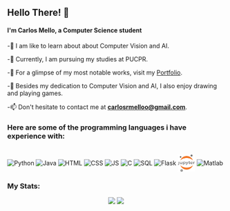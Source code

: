 ## Hello There! 👋

#### I'm Carlos Mello, a Computer Science student

-🌱 I am like to learn about about Computer Vision and AI.

-🧩 Currently, I am pursuing my studies at PUCPR.

-🔭 For a glimpse of my most notable works, visit my [Portfolio](https://carlosedrm.github.io/Portfolio/).

-🧶 Besides my dedication to Computer Vision and AI, I also enjoy drawing and playing games.

-📫 Don't hesitate to contact me at **carlosrmelloo@gmail.com**.

### Here are some of the programming languages i have experience with:

<div style="display: inline_block"><br>
  <img align="center" alt="Python" height="40" width="40" src="https://cdn.worldvectorlogo.com/logos/python-5.svg">
  <img align="center" alt="Java" height="40" width="40" src="https://cdn.worldvectorlogo.com/logos/java-4.svg">
  <img align="center" alt="HTML" height="40" width="40" src="https://cdn.worldvectorlogo.com/logos/html-1.svg">
  <img align="center" alt="CSS" height="40" width="40" src="https://cdn.worldvectorlogo.com/logos/css-3.svg">
  <img align="center" alt="JS" height="40" width="40" src="https://cdn.worldvectorlogo.com/logos/javascript-1.svg">
  <img align="center" alt="C" height="40" width="40" src="https://cdn.worldvectorlogo.com/logos/c-1.svg">
  <img align="center" alt="SQL" height="40" width="40" src="https://cdn.worldvectorlogo.com/logos/mysql-6.svg">
  <img align="center" alt="Flask" height="40" width="40" src="https://cdn.worldvectorlogo.com/logos/flask.svg">
  <img align="center" alt="Jupyter" height="40" width="40" src="https://github.com/devicons/devicon/blob/master/icons/jupyter/jupyter-original-wordmark.svg">
  <img align="center" alt="Matlab" height="40" width="40" src="https://upload.wikimedia.org/wikipedia/commons/thumb/2/21/Matlab_Logo.png/667px-Matlab_Logo.png">
</div>

### My Stats:

<div align="center">
  <img height="180em" src="https://github-readme-stats.vercel.app/api?username=Carlosedrm&show_icons=true&theme=dracula&include_all_commits=true"/>
  <img height="180em" src="https://github-readme-stats.vercel.app/api/top-langs/?username=Carlosedrm&layout=compact&langs_count=7&theme=dracula"/>
</div>



